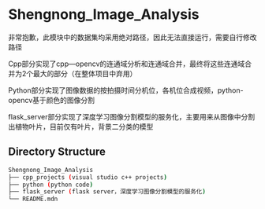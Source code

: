 # Shengnong_Image_Analysis

非常抱歉，此模块中的数据集均采用绝对路径，因此无法直接运行，需要自行修改路径

Cpp部分实现了cpp—opencv的连通域分析和连通域合并，最终将这些连通域合并为2个最大的部分（在整体项目中弃用）

Python部分实现了图像数据的按拍摄时间分机位，各机位合成视频，python-opencv基于颜色的图像分割

flask_server部分实现了深度学习图像分割模型的服务化，主要用来从图像中分割出植物叶片，目前仅有叶片，背景二分类的模型

## Directory Structure

```bash
Shengnong_Image_Analysis
├── cpp_projects (visual studio c++ projects)
├── python (python code)
├── flask_server (flask server，深度学习图像分割模型的服务化)
└── README.mdn
```